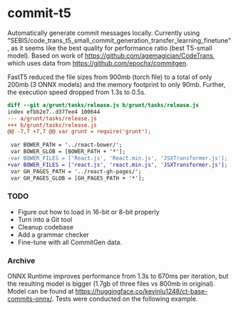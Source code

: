 # commit-t5
Automatically generate commit messages locally. Currently using "SEBIS/code_trans_t5_small_commit_generation_transfer_learning_finetune", as it seems like the best quality for performance ratio (best T5-small model). Based on work of https://github.com/agemagician/CodeTrans, which uses data from https://github.com/epochx/commitgen.

FastT5 reduced the file sizes from 900mb (torch file) to a total of only 200mb (3 ONNX models) and the memory footprint to only 90mb. Further, the execution speed dropped from 1.3s to 0.5s.

```diff
diff --git a/grunt/tasks/release.js b/grunt/tasks/release.js
index efbb2e7..d377ee4 100644
--- a/grunt/tasks/release.js
+++ b/grunt/tasks/release.js
@@ -7,7 +7,7 @@ var grunt = require('grunt');
 
 var BOWER_PATH = '../react-bower/';
 var BOWER_GLOB = [BOWER_PATH + '*'];
-var BOWER_FILES = ['React.js', 'React.min.js', 'JSXTransformer.js'];
+var BOWER_FILES = ['react.js', 'react.min.js', 'JSXTransformer.js'];
 var GH_PAGES_PATH = '../react-gh-pages/';
 var GH_PAGES_GLOB = [GH_PAGES_PATH + '*'];
```

### TODO
* Figure out how to load in 16-bit or 8-bit properly
* Turn into a Git tool
* Cleanup codebase
* Add a grammar checker 
* Fine-tune with all CommitGen data.

### Archive
ONNX Runtime improves performance from 1.3s to 670ms per iteration, but the resulting model is bigger (1.7gb of three files vs 800mb in original). Model can be found at https://huggingface.co/kevinlu1248/ct-base-commits-onnx/. Tests were conducted on the following example.

